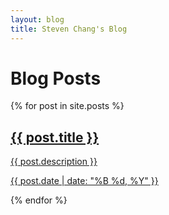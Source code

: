 ```yaml
---
layout: blog
title: Steven Chang's Blog
---
```


# Blog Posts

<div class="posts-container">
    {% for post in site.posts %}
        <a href="{{ post.url }}" class="post-link">
            <div class="post">
                    <h2>{{ post.title }}</h2>
                    <p class="post-description">{{ post.description }}</p>
                    <p class="post-date">{{ post.date | date: "%B %d, %Y" }}</p>
            </div>
        </a>
    {% endfor %}
</div>